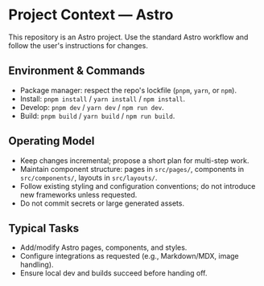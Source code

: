 # Project Context — Astro

This repository is an Astro project. Use the standard Astro workflow and follow the user's instructions for changes.

## Environment & Commands

- Package manager: respect the repo's lockfile (`pnpm`, `yarn`, or `npm`).
- Install: `pnpm install` / `yarn install` / `npm install`.
- Develop: `pnpm dev` / `yarn dev` / `npm run dev`.
- Build: `pnpm build` / `yarn build` / `npm run build`.

## Operating Model

- Keep changes incremental; propose a short plan for multi-step work.
- Maintain component structure: pages in `src/pages/`, components in `src/components/`, layouts in `src/layouts/`.
- Follow existing styling and configuration conventions; do not introduce new frameworks unless requested.
- Do not commit secrets or large generated assets.

## Typical Tasks

- Add/modify Astro pages, components, and styles.
- Configure integrations as requested (e.g., Markdown/MDX, image handling).
- Ensure local dev and builds succeed before handing off.

